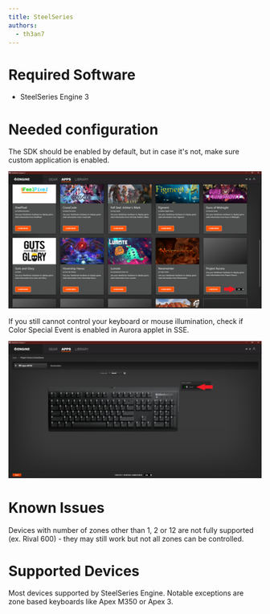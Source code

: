 ```yaml
---
title: SteelSeries
authors:
  - th3an7
---
```


# Required Software

* SteelSeries Engine 3

# Needed configuration

The SDK should be enabled by default, but in case it's not, make sure custom application is enabled.

![Enabling custom app in SSE3](/img/docs/enable-sse-app.png)

If you still cannot control your keyboard or mouse illumination, check if Color Special Event is enabled in Aurora applet in SSE.

![Color Special Event in Aurora applet](/img/docs/sse-special-event.png)

# Known Issues

Devices with number of zones other than 1, 2 or 12 are not fully supported (ex. Rival 600) - they may still work but not all zones can be controlled.

# Supported Devices

Most devices supported by SteelSeries Engine. Notable exceptions are zone based keyboards like Apex M350 or Apex 3.
